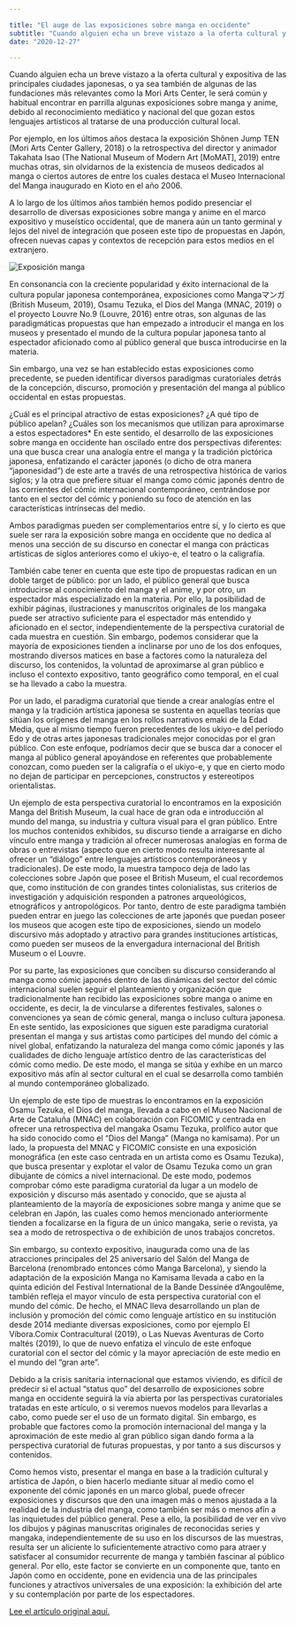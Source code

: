 ```yaml
---

title: "El auge de las exposiciones sobre manga en occidente"
subtitle: "Cuando alguien echa un breve vistazo a la oferta cultural y expositiva de las principales ciudades japonesas, o ya sea"
date: "2020-12-27"

---
```


Cuando alguien echa un breve vistazo a la oferta cultural y expositiva de las principales ciudades japonesas, o ya sea también de algunas de las fundaciones más relevantes como la Mori Arts Center, le será común y habitual encontrar en parrilla algunas exposiciones sobre manga y anime, debido al reconocimiento mediático y nacional del que gozan estos lenguajes artísticos al tratarse de una producción cultural local.


 Por ejemplo, en los últimos años destaca la exposición Shônen Jump TEN (Mori Arts Center Gallery, 2018) o la retrospectiva del director y animador Takahata Isao (The National Museum of Modern Art [MoMAT], 2019) entre muchas otras, sin olvidarnos de la existencia de museos dedicados al manga o ciertos autores de entre los cuales destaca el Museo Internacional del Manga inaugurado en Kioto en el año 2006.

A lo largo de los últimos años también hemos podido presenciar el desarrollo de diversas exposiciones sobre manga y anime en el marco expositivo y museístico occidental, que de manera aún un tanto germinal y lejos del nivel de integración que poseen este tipo de propuestas en Japón, ofrecen nuevas capas y contextos de recepción para estos medios en el extranjero. 

![Exposición manga](/images/manga1.png "")

En consonancia con la creciente popularidad y éxito internacional de la cultura popular japonesa contemporánea, exposiciones como Mangaマンガ (British Museum, 2019), Osamu Tezuka, el Dios del Manga (MNAC, 2019) o el proyecto Louvre No.9 (Louvre, 2016) entre otras, son algunas de las paradigmáticas propuestas que han empezado a introducir el manga en los museos y presentado el mundo de la cultura popular japonesa tanto al espectador aficionado como al público general que busca introducirse en la materia.

Sin embargo, una vez se han establecido estas exposiciones como precedente, se pueden identificar diversos paradigmas curatoriales detrás de la concepción, discurso, promoción y presentación del manga al público occidental en estas propuestas. 

¿Cuál es el principal atractivo de estas exposiciones? ¿A qué tipo de público apelan? ¿Cuáles son los mecanismos que utilizan para aproximarse a estos espectadores* En este sentido, el desarrollo de las exposiciones sobre manga en occidente han oscilado entre dos perspectivas diferentes: una que busca crear una analogía entre el manga y la tradición pictórica japonesa, enfatizando el carácter japonés (o dicho de otra manera “japonesidad”) de este arte a través de una retrospectiva histórica de varios siglos; y la otra que prefiere situar el manga como cómic japonés dentro de las corrientes del cómic internacional contemporáneo, centrándose por tanto en el sector del cómic y poniendo su foco de atención en las características intrínsecas del medio.

Ambos paradigmas pueden ser complementarios entre sí, y lo cierto es que suele ser rara la exposición sobre manga en occidente que no dedica al menos una sección de su discurso en conectar el manga con prácticas artísticas de siglos anteriores como el ukiyo-e, el teatro o la caligrafía.

También cabe tener en cuenta que este tipo de propuestas radican en un doble target de público: por un lado, el público general que busca introducirse al conocimiento del manga y el anime, y por otro, un espectador más especializado en la materia. Por ello, la posibilidad de exhibir páginas, ilustraciones y manuscritos originales de los mangaka puede ser atractivo suficiente para el espectador más entendido y aficionado en el sector, independientemente de la perspectiva curatorial de cada muestra en cuestión. Sin embargo, podemos considerar que la mayoría de exposiciones tienden a inclinarse por uno de los dos enfoques, mostrando diversos matices en base a factores como la naturaleza del discurso, los contenidos, la voluntad de aproximarse al gran público e incluso el contexto expositivo, tanto geográfico como temporal, en el cual se ha llevado a cabo la muestra.

Por un lado, el paradigma curatorial que tiende a crear analogías entre el manga y la tradición artística japonesa se sustenta en aquellas teorías que sitúan los orígenes del manga en los rollos narrativos emaki de la Edad Media, que al mismo tiempo fueron precedentes de los ukiyo-e del período Edo y de otras artes japonesas tradicionales mejor conocidas por el gran público. Con este enfoque, podríamos decir que se busca dar a conocer el manga al público general apoyándose en referentes que probablemente conozcan, como pueden ser la caligrafía o el ukiyo-e, y que en cierto modo no dejan de participar en percepciones, constructos y estereotipos orientalistas.

Un ejemplo de esta perspectiva curatorial lo encontramos en la exposición Manga del British Museum, la cual hace de gran oda e introducción al mundo del manga, su industria y cultura visual para el gran público. Entre los muchos contenidos exhibidos, su discurso tiende a arraigarse en dicho vínculo entre manga y tradición al ofrecer numerosas analogías en forma de obras o entrevistas (aspecto que en cierto modo resulta interesante al ofrecer un “diálogo” entre lenguajes artísticos contemporáneos y tradicionales). De este modo, la muestra tampoco deja de lado las colecciones sobre Japón que posee el British Museum, el cual recordemos que, como institución de con grandes tintes colonialistas, sus criterios de investigación y adquisición responden a patrones arqueológicos, etnográficos y antropológicos. Por tanto, dentro de este paradigma también pueden entrar en juego las colecciones de arte japonés que puedan poseer los museos que acogen este tipo de exposiciones, siendo un modelo discursivo más adoptado y atractivo para grandes instituciones artísticas, como pueden ser museos de la envergadura internacional del British Museum o el Louvre.

Por su parte, las exposiciones que conciben su discurso considerando al manga como cómic japonés dentro de las dinámicas del sector del cómic internacional suelen seguir el planteamiento y organización que tradicionalmente han recibido las exposiciones sobre manga o anime en occidente, es decir, la de vincularse a diferentes festivales, salones o convenciones ya sean de cómic general, manga o incluso cultura japonesa. En este sentido, las exposiciones que siguen este paradigma curatorial presentan el manga y sus artistas como partícipes del mundo del cómic a nivel global, enfatizando la naturaleza del manga como cómic japonés y las cualidades de dicho lenguaje artístico dentro de las características del cómic como medio. De este modo, el manga se sitúa y exhibe en un marco expositivo más afín al sector cultural en el cual se desarrolla como también al mundo contemporáneo globalizado.

Un ejemplo de este tipo de muestras lo encontramos en la exposición Osamu Tezuka, el Dios del manga, llevada a cabo en el Museo Nacional de Arte de Cataluña (MNAC) en colaboración con FICOMIC y centrada en ofrecer una retrospectiva del mangaka Osamu Tezuka, prolífico autor que ha sido conocido como el “Dios del Manga” (Manga no kamisama). Por un lado, la propuesta del MNAC y FICOMIC consiste en una exposición monográfica (en este caso centrada en un artista como es Osamu Tezuka), que busca presentar y explotar el valor de Osamu Tezuka como un gran dibujante de cómics a nivel internacional. De este modo, podemos comprobar cómo este paradigma curatorial da lugar a un modelo de exposición y discurso más asentado y conocido, que se ajusta al planteamiento de la mayoría de exposiciones sobre manga y anime que se celebran en Japón, las cuales como hemos mencionado anteriormente tienden a focalizarse en la figura de un único mangaka, serie o revista, ya sea a modo de retrospectiva o de exhibición de unos trabajos concretos.

Sin embargo, su contexto expositivo, inaugurada como una de las atracciones principales del 25 aniversario del Salón del Manga de Barcelona (renombrado entonces cómo Manga Barcelona), y siendo la adaptación de la exposición Manga no Kamisama llevada a cabo en la quinta edición del Festival International de la Bande Dessinée d’Angoulême, también refleja el mayor vínculo de esta perspectiva curatorial con el mundo del cómic. De hecho, el MNAC lleva desarrollando un plan de inclusión y promoción del cómic como lenguaje artístico en su institución desde 2014 mediante diversas exposiciones, como por ejemplo El Víbora.Comix Contracultural (2019), o Las Nuevas Aventuras de Corto maltés (2019), lo que de nuevo enfatiza el vínculo de este enfoque curatorial con el sector del cómic y la mayor apreciación de este medio en el mundo del “gran arte”.

Debido a la crisis sanitaria internacional que estamos viviendo, es difícil de predecir si el actual “status quo” del desarrollo de exposiciones sobre manga en occidente seguirá la vía abierta por las perspectivas curatoriales tratadas en este artículo, o si veremos nuevos modelos para llevarlas a cabo, como puede ser el uso de un formato digital. Sin embargo, es probable que factores como la promoción internacional del manga y la aproximación de este medio al gran público sigan dando forma a la perspectiva curatorial de futuras propuestas, y por tanto a sus discursos y contenidos.

Como hemos visto, presentar el manga en base a la tradición cultural y artística de Japón, o bien hacerlo mediante situar al medio como el exponente del cómic japonés en un marco global, puede ofrecer exposiciones y discursos que den una imagen más o menos ajustada a la realidad de la industria del manga, como también ser más o menos afín a las inquietudes del público general. Pese a ello, la posibilidad de ver en vivo los dibujos y páginas manuscritas originales de reconocidas series y mangaka, independientemente de su uso en los discursos de las muestras, resulta ser un aliciente lo suficientemente atractivo como para atraer y satisfacer al consumidor recurrente de manga y también fascinar al público general. Por ello, este factor se convierte en un componente que, tanto en Japón como en occidente, pone en evidencia una de las principales funciones y atractivos universales de una exposición: la exhibición del arte y su contemplación por parte de los espectadores.

[Lee el artículo original aquí.](http://revistacultural.ecosdeasia.com/exposiciones-manga-en-occidente/ "")

